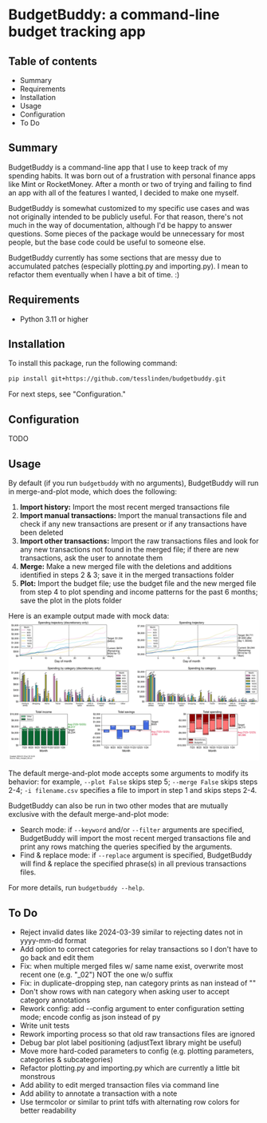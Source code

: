# BudgetBuddy: a command-line budget tracking app


## Table of contents

- Summary
- Requirements
- Installation
- Usage
- Configuration
- To Do


## Summary

BudgetBuddy is a command-line app that I use to keep track of my spending habits. It was born out of a frustration with personal finance apps like Mint or RocketMoney. After a month or two of trying and failing to find an app with all of the features I wanted, I decided to make one myself.

BudgetBuddy is somewhat customized to my specific use cases and was not originally intended to be publicly useful. For that reason, there's not much in the way of documentation, although I'd be happy to answer questions. Some pieces of the package would be unnecessary for most people, but the base code could be useful to someone else.

BudgetBuddy currently has some sections that are messy due to accumulated patches (especially plotting.py and importing.py). I mean to refactor them eventually when I have a bit of time. :)


## Requirements

- Python 3.11 or higher


## Installation

To install this package, run the following command:

```bash
pip install git+https://github.com/tesslinden/budgetbuddy.git
```

For next steps, see "Configuration."


## Configuration

TODO


## Usage

By default (if you run `budgetbuddy` with no arguments), BudgetBuddy will run in merge-and-plot mode, which does the following:
1. **Import history:** Import the most recent merged transactions file
2. **Import manual transactions:** Import the manual transactions file and check if any new transactions are present or if any transactions have been deleted
3. **Import other transactions:** Import the raw transactions files and look for any new transactions not found in the merged file; if there are new transactions, ask the user to annotate them
4. **Merge:** Make a new merged file with the deletions and additions identified in steps 2 & 3; save it in the merged transactions folder
5. **Plot:** Import the budget file; use the budget file and the new merged file from step 4 to plot spending and income patterns for the past 6 months; save the plot in the plots folder 

Here is an example output made with mock data: 
![Example output made with mock data](example_output_using_mock_data.png)

The default merge-and-plot mode accepts some arguments to modify its behavior: for example, `--plot False` skips step 5; `--merge False` skips steps 2-4; `-i filename.csv` specifies a file to import in step 1 and skips steps 2-4.

BudgetBuddy can also be run in two other modes that are mutually exclusive with the default merge-and-plot mode: 
* Search mode: if `--keyword` and/or `--filter` arguments are specified, BudgetBuddy will import the most recent merged transactions file and print any rows matching the queries specified by the arguments.
* Find & replace mode: if `--replace` argument is specified, BudgetBuddy will find & replace the specified phrase(s) in all previous transactions files.

For more details, run `budgetbuddy --help`.


## To Do

* Reject invalid dates like 2024-03-39 similar to rejecting dates not in yyyy-mm-dd format
* Add option to correct categories for relay transactions so I don't have to go back and edit them
* Fix: when multiple merged files w/ same name exist, overwrite most recent one (e.g. "_02") NOT the one w/o suffix
* Fix: in duplicate-dropping step, nan category prints as nan instead of ""
* Don't show rows with nan category when asking user to accept category annotations 
* Rework config: add --config argument to enter configuration setting mode; encode config as json instead of py
* Write unit tests
* Rework importing process so that old raw transactions files are ignored
* Debug bar plot label positioning (adjustText library might be useful)
* Move more hard-coded parameters to config (e.g. plotting parameters, categories & subcategories)
* Refactor plotting.py and importing.py which are currently a little bit monstrous
* Add ability to edit merged transaction files via command line
* Add ability to annotate a transaction with a note
* Use termcolor or similar to print tdfs with alternating row colors for better readability